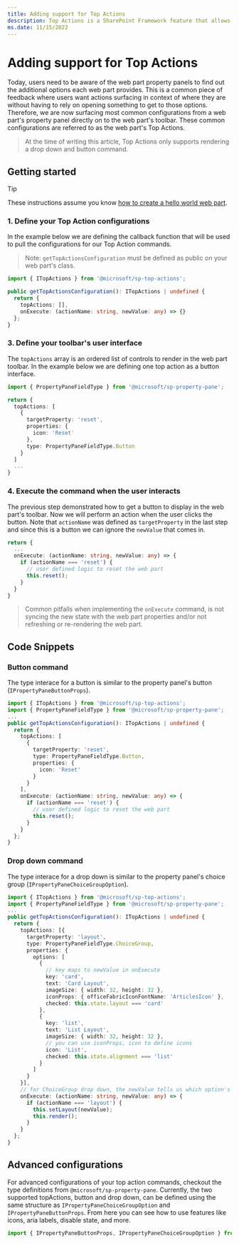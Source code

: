 ```yaml
---
title: Adding support for Top Actions
description: Top Actions is a SharePoint Framework feature that allows web part developers to add commands to a web part's toolbar
ms.date: 11/15/2022
---
```


# Adding support for Top Actions

Today, users need to be aware of the web part property panels to find out the additional options each web part provides. This is a common piece of feedback where users want actions surfacing in context of where they are without having to rely on opening something to get to those options. Therefore, we are now surfacing most common configurations from a web part's property panel directly on to the web part's toolbar. These common configurations are referred to as the web part's Top Actions.


> At the time of writing this article, Top Actions only supports rendering a drop down and button command.

## Getting started

> [!TIP]
> These instructions assume you know [how to create a hello world web part](../get-started/build-a-hello-world-web-part.md).

### 1. Define your Top Action configurations

In the example below we are defining the callback function that will be used to pull the configurations for our Top Action commands.

> Note: `getTopActionsConfiguration` must be defined as public on your web part's class.

```typescript
import { ITopActions } from '@microsoft/sp-top-actions';

public getTopActionsConfiguration(): ITopActions | undefined {
  return {
    topActions: [],
    onExecute: (actionName: string, newValue: any) => {}
  };
}
```

### 3. Define your toolbar's user interface

The `topActions` array is an ordered list of controls to render in the web part toolbar. In the example below we are defining one top action as a button interface.

```typescript
import { PropertyPaneFieldType } from '@microsoft/sp-property-pane';

return {
  topActions: [
    {
      targetProperty: 'reset',
      properties: {
        icon: 'Reset'
      },
      type: PropertyPaneFieldType.Button
    }
  ]
  ...
}
```

### 4. Execute the command when the user interacts
The previous step demonstrated how to get a button to display in the web part's toolbar. Now we will perform an action when the user clicks the button. Note that `actionName` was defined as `targetProperty` in the last step and since this is a button we can ignore the `newValue` that comes in.

```typescript
return {
  ...
  onExecute: (actionName: string, newValue: any) => {
    if (actionName === 'reset') {
      // user defined logic to reset the web part
      this.reset();
    }
  }
}
```
> Common pitfalls when implementing the `onExecute` command, is not syncing the new state with the web part properties and/or not refreshing or re-rendering the web part.

## Code Snippets
### Button command
The type interace for a button is similar to the property panel's button (`IPropertyPaneButtonProps`).

```typescript
import { ITopActions } from '@microsoft/sp-top-actions';
import { PropertyPaneFieldType } from '@microsoft/sp-property-pane';
...
public getTopActionsConfiguration(): ITopActions | undefined {
  return {
    topActions: [
      {
        targetProperty: 'reset',
        type: PropertyPaneFieldType.Button,
        properties: {
          icon: 'Reset'
        }
      }
    ],
    onExecute: (actionName: string, newValue: any) => {
      if (actionName === 'reset') {
        // user defined logic to reset the web part
        this.reset();
      }
    }
  };
}
```

### Drop down command
The type interace for a drop down is similar to the property panel's choice group (`IPropertyPaneChoiceGroupOption`).

```typescript
import { ITopActions } from '@microsoft/sp-top-actions';
import { PropertyPaneFieldType } from '@microsoft/sp-property-pane';
...
public getTopActionsConfiguration(): ITopActions | undefined {
  return {
    topActions: [{
      targetProperty: 'layout',
      type: PropertyPaneFieldType.ChoiceGroup,
      properties: {
        options: [
          {
            // key maps to newValue in onExecute
            key: 'card',
            text: 'Card Layout',
            imageSize: { width: 32, height: 32 },
            iconProps: { officeFabricIconFontName: 'ArticlesIcon' },
            checked: this.state.layout === 'card'
          },
          {
            key: 'list',
            text: 'List Layout',
            imageSize: { width: 32, height: 32 },
            // you can use iconProps, icon to define icons
            icon: 'List',
            checked: this.state.alignment === 'list'
          }
        ]
      }
    }],
    // for ChoiceGroup drop down, the newValue tells us which option's key was selected
    onExecute: (actionName: string, newValue: any) => {
      if (actionName === 'layout') {
        this.setLayout(newValue);
        this.render();
      }
    }
  };
}
```

## Advanced configurations
For advanced configurations of your top action commands, checkout the type definitions from `@microsoft/sp-property-pane`. Currently, the two supported topActions, button and drop down, can be defined using the same structure as `IPropertyPaneChoiceGroupOption` and `IPropertyPaneButtonProps`. From here you can see how to use features like icons, aria labels, disable state, and more.

```typescript
import { IPropertyPaneButtonProps, IPropertyPaneChoiceGroupOption } from '@microsoft/sp-property-pane'
```
